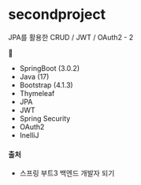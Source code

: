 # secondproject
JPA를 활용한 CRUD / JWT / OAuth2 - 2

📒 <br>
  + SpringBoot (3.0.2)
  + Java (17)
  + Bootstrap (4.1.3)
  + Thymeleaf
  + JPA
  + JWT
  + Spring Security
  + OAuth2
  + InelliJ

#### 출처
* 스프링 부트3 백엔드 개발자 되기
